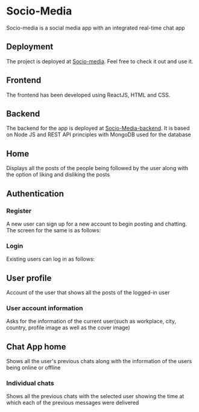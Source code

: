 # Socio-Media
Socio-media is a social media app with an integrated real-time chat app 
## Deployment
The project is deployed at [Socio-media](). Feel free to check it out and use it.
## Frontend
The frontend has been developed using ReactJS, HTML and CSS.
## Backend
The backend for the app is deployed at [Socio-Media-backend](). It is based on Node JS and REST API principles with MongoDB used for the database
## Home
Displays all the posts of the people being followed by the user along with the option of liking and disliking the posts


## Authentication
### Register
A new user can sign up for a new account to begin posting and chatting. The screen for the same is as follows:


### Login
Existing users can log in as follows:


## User profile
Account of the user that shows all the posts of the logged-in user

### User account information
Asks for the information of the current user(such as workplace, city, country, profile image as well as the cover image)

## Chat App home
Shows all the user's previous chats along with the information of the users being online or offline

### Individual chats
Shows all the previous chats with the selected user showing the time at which each of the previous messages were delivered

